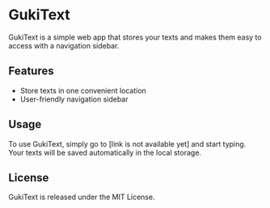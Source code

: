 # GukiText

GukiText is a simple web app that stores your texts and makes them easy to access with a navigation sidebar.

## Features

- Store texts in one convenient location
- User-friendly navigation sidebar

## Usage

To use GukiText, simply go to [link is not available yet] and start typing. Your texts will be saved automatically in the local storage.

## License

GukiText is released under the MIT License.
